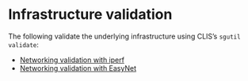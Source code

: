 <!-- <div id="readme" class="Box-body readme blob js-code-block-container">
<article class="markdown-body entry-content p-3 p-md-6" itemprop="text">
<p align="right">
<a href="https://github.com/fpgasystems/hacc#sections">Back</a>
</p> -->

# Infrastructure validation

The following validate the underlying infrastructure using CLIS’s ```sgutil validate```:

* [Networking validation with iperf](../validation/iperf/README.md)
* [Networking validation with EasyNet](../validation/easynet/README.md)

